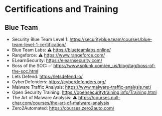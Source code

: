 # Certifications and Training

Blue Team
--------------------
- Security Blue Team Level 1: https://securityblue.team/courses/blue-team-level-1-certification/
- Blue Team Labs: :warning: https://blueteamlabs.online/
- Rangeforce: :warning: https://www.rangeforce.com/
- ELearnSecurity: https://elearnsecurity.com/
- Boss of the SOC: :white_check_mark: https://www.splunk.com/en_us/blog/tag/boss-of-the-soc.html
- Lets Defend: https://letsdefend.io/
- CyberDefenders: https://cyberdefenders.org/
- Malware Traffic Analysis: https://www.malware-traffic-analysis.net/
- Open Security Training: https://opensecuritytraining.info/Training.html
- The Art of Malware Analysis: :warning: https://courses.null-char.com/courses/the-art-of-malware-analysis
- Zero2Automated: https://courses.zero2auto.com/
